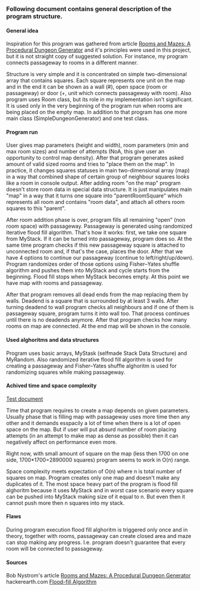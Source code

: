 ### Following document contains general description of the program structure.  


#### General idea  

Inspiration for this program was gathered from article [Rooms and Mazes: A Procedural Dungeon Generator](http://journal.stuffwithstuff.com/2014/12/21/rooms-and-mazes/)
and it's principles were used in this project, but it is not 
straight copy of suggested solution. For instance, my program connects passageway to rooms in a different manner.  

Structure is very simple and it is concentrated on simple two-dimensional  array that contains squares. Each square represents 
one unit on the map and in the end it can be shown as a wall (#), open space (room or passageway) or door (+, unit which connects 
passageway with room). Also program uses Room class, but its role in my implementation isn't significant. It is used only in the very 
beginning of the program run when rooms are being placed on the empty map. In addition to that program has one more main class 
(SimpleDungeonGenerator) and one test class. 

#### Program run  

User gives map parameters (height and width), room parameters (min and max room sizes) and number of attempts (NoA, this give user 
an opportunity to control map density). After that program generates asked amount of valid sized rooms and tries to "place them 
on the map". In practice, it changes squares statuses in main two-dimensional array (map) in a way that combined shape of
certain group of neighbour squares looks like a room in console output. After adding room "on the map" program doesn't store 
room data in special data structure. It is just manipulates main "map" in a way that it turns one square into "parentRoomSquare"
which represents all room and contains "room data", and attach all others room squares to this "parent". 

After room addition phase is over, program fills all remaining "open" (non room space) with passageway. Passageway is generated 
using randomized iterative flood fill algorithm. That's how it works: first, we take one square from MyStack. If it can be turned into passageway, program does so. At the same time program checks if this new passageway square is attached to unconnected room and, if that's the case, places the door. After that we have 4 options to continue our passageway 
(continue to left/right/up/down). Program randomizes order of those options using Fisher–Yates shuffle algorithm and pushes them into MyStack and cycle starts from the beginning. Flood fill stops when MyStack becomes empty. At this point we have map with rooms and passageway. 

After that program removes all dead ends from the map replacing them by walls. Deadend is a square that is surrounded by at least 3 walls. After turning deadend to wall program checks all neighbours and if one of them is passageway square, program turns it into wall too. That process continues until there is no deadends anymore. After that program checks how many rooms on map are connected. At the end map will be shown in the console.

#### Used alghoritms and data structures  
Program uses basic arrays, MyStask (selfmade Stack Data Structure) and MyRandom. Also randomized iterative flood fill algorithm is used for creating a passageway and Fisher–Yates shuffle alghoritm is used for randomizing squares while making passageway.

#### Achived time and space complexity 
[Test document](https://github.com/alemati/simpleDungeonGeneratorTiralabra2019/blob/master/documentation/testDocument.md)   

Time that program requires to create a map depends on given parameters. Usually phase that is filling map with passageway uses more time then any other and it demands esspacily a lot of time when there is a lot of open space on the map. But if user will put absurd number of room placing attempts (in an attempt to make map as dense as possible) then it can negatively affect on performance even more.

Right now, with small amount of square on the map (less then 1700 on  one side, 1700*1700=2890000 squares) program seems to work in O(n) range. 

Space complexity meets expectation of O(n) where n is total number of squares on map. Program creates only one map and doesn't make any duplicates of it. The most space heavy part of the program is flood fill alghoritm because it uses MyStack and in worst case scenario every square can be pushed into MyStack making size of it equal to n. But even then it cannot push more then n squares into my stack.

#### Flaws  
During program execution flood fill alghoritm is triggered only once and in theory, together with rooms, passageway can create closed area and maze can stop making any progress. I.e. program doesn't guarantee that every room will be connected to passageway.

#### Sources
Bob Nystrom's article [Rooms and Mazes: A Procedural Dungeon Generator](http://journal.stuffwithstuff.com/2014/12/21/rooms-and-mazes/)   
hackerearth.com [Flood-fill Algorithm](https://www.hackerearth.com/practice/algorithms/graphs/flood-fill-algorithm/tutorial/)





